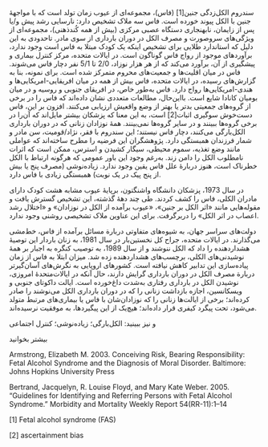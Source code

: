   سندروم الکل‌زدگی جنین[1] (فاس)، مجموعه‌ای از عیوب زمان تولد است که با مواجهۀ جنین با الکل پیوند خورده است. فاس سه ملاک تشخیص دارد: نارسایی رشد پیش و/یا پس از زایمان، نابهنجاری دستگاه عصبی مرکزی (بیش از همه کُندذهنی)، مجموعه‌ای از ویژگی‌های سروصورت و مصرف الکل در دوران بارداری از سوی مادر. تاحدودی به این دلیل که استاندارد طلایی برای تشخیص اینکه یک کودک مبتلا به فاس است وجود ندارد، برآوردهای موجود از رواج فاس گوناگون است. در ایالات‌ متحده، مرکز کنترل بیماری و پیشگیری از آن، برآورد می‌کند که از هر هزار نوزاد، 2/0 تا 5/1 نفر دچار فاس می‌شوند. فاس در میان اقلیت‌ها و جمعیت‌های محروم متمرکز شده است. برای نمونه، بنا به گزارش‌های رسیده، در ایالات‌ متحده، فاس بیش از همه در میان افریقایی-امریکایی‌ها و هندی-امریکایی‌ها رواج دارد. فاس به‌طور خاص، در افریقای جنوبی و روسیه و در میان بومیان کانادا شایع است. بااین‌حال، مطالعات متعددی نشان داده‌اند که فاس را در برخی از گروه‌های جمعیتی بدتر یا بهتر از وضع واقعیش ارزیابی می‌کنند. افزون بر این، فاس دست‌خوش سوگیری اثبات[2] است، به این معنا که پزشکان بیشتر مایل‌اند که آن‌را در برخی گروه‌ها ببینند و در سایر گروه‌ها نمی‌بینند. همۀ نوزادان زنانی که در دوران بارداری الکل‌بارگی می‌کنند، دچار فاس نیستند؛ این سندروم با فقر، نژاد/قومیت، سن مادر و شمار فرزندان همبستگی دارد. پژوهشگران این فرضیه را مطرح ساخته‌اند که عواملی مانند وضع تغذیه، سموم محیطی، سیگار کشیدن و استرس، ممکن است که اثرات نامطلوب الکل را دامن زند. به‌رغم وجود این باور عمومی که هرگونه ارتباط با الکل خطرناک است، هنوز دربارۀ علل فاس یقین وجود ندارد. زیاده‌نوشی (مصرف پنج یا بیش از پنج پیک در یک نوبت) همبستگی زیادی با فاس دارد.

در سال 1973، پزشکان دانشگاه واشنگتون، برپایۀ عیوب مشابه هشت کودک دارای مادران الکلی، فاس را کشف کردند. طی چند دهۀ گذشته، این تشخیص گسترش یافت و مقوله‌هایی مانند «اثر الکل بر جنین»، «عیوب برآمده از الکل در نوزادان» و «اختلال رشد اعصاب در اثر الکل» را دربرگرفت. برای این عناوین ملاک تشخیصی روشنی وجود ندارد.

دولت‌های سراسر جهان، به شیوه‌های متفاوتی دربارة مسائل برآمده از فاس، خط‌مشی می‌گذارند. در ایالات‌ متحده، جراح کل نخستین‌بار در سال 1981، به زنان باردار این توصیۀ هشداردهنده را داد که الکل ننوشند و از سال 1989، به توصیب کنگره به اجبار بر همۀ نوشیدنی‌های الکلی، برچسب‌های هشداردهنده زده شد. میزان ابتلا به فاس از زمان پیاده‌سازی این تدابیر کاهش نیافته است. کشورهای اروپایی به نگرش‌های آسان‌گیرتر دربارة مصرف الکل در دوران بارداری گرایش دارند، حال آنکه در ایالات‌متحدۀ امروزی، نوشیدن الکل در بارداری رفتاری به‌شدت داغ‌خورده است. ایالت داکوتای جنوبی و ویسکانسین، اجازه بازداشت زنانی را که در دوران بارداری الکل می‌نوشند را صادر کرده‌اند؛ برخی از ایالت‌ها زنانی را که نوزادان‌شان با فاس یا بیماری‌های مرتبط متولد می‌شود، تحت پیگرد کیفری قرار داده‌اند؛ هیچ‌یک از این پیگیردها، به موفقیت نرسیده‌اند.

  


و نیز ببینید: الکل‌بارگی؛ زیاده‌نوشی؛ کنترل اجتماعی

  


بیشتر بخوانید

  


Armstrong, Elizabeth M. 2003. Conceiving Risk, Bearing Responsibility: Fetal Alcohol Syndrome and the Diagnosis of Moral Disorder. Baltimore: Johns Hopkins University Press

Bertrand, Jacquelyn, R. Louise Floyd, and Mary Kate Weber. 2005. “Guidelines for Identifying and Referring Persons with Fetal Alcohol Syndrome.” Morbidity and Mortality Weekly Report 54(RR-11):1–14

 [1] Fetal alcohol syndrome (FAS)

[2] ascertainment bias

  


 

  


 

  


 

 